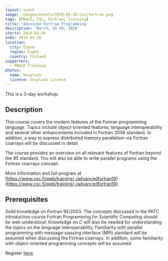 ```yaml
---
layout: event
image: /images/events/2019-03-26-csc/fortran.png
tags: [PRACE, CSC, Fortran, training]
title: 'Advanced Fortran Programming'
description: 'March, 26-28, 2019'
starts: 2019-03-26
ends: 2019-03-28
location:
  city: Espoo
  region: Espoo
  country: Finland
supporters:
  - PRACE Training
photos:
  name: Unsplash
  license: Unsplash License
---
```


This is a 3-day workshop.

## Description

This course covers the modern features of the Fortran programming language. Topics include object-oriented features, language interoperability and several other enhancements included in Fortran 2008 standard. In addition, a way to express distributed memory parallelism via Fortran coarrays will be discussed in detail.

The course provides an overview on all relevant features of Fortran beyond the 95 standard. You will also be able to write parallel programs using the Fortran coarrays concept.

More information and full program at [https://www.csc.fi/web/training/-/advancedfortran19](https://www.csc.fi/web/training/-/advancedfortran19).

## Prerequisites

Solid knowledge on Fortran 95/2003. The concepts discussed in the PATC introduction course Fortran Programming for Scientific Computing should be well-understood. Knowledge on C will also be needed for understanding the topics on the language interoperability. Familiarity with parallel programming with message-passing interface (MPI) standard will be assumed when discussing the Fortran coarrays. In addition, some familiarity with object-oriented programming concepts will be assumed.

Register [here](https://events.prace-ri.eu/event/852/registrations/592/).


